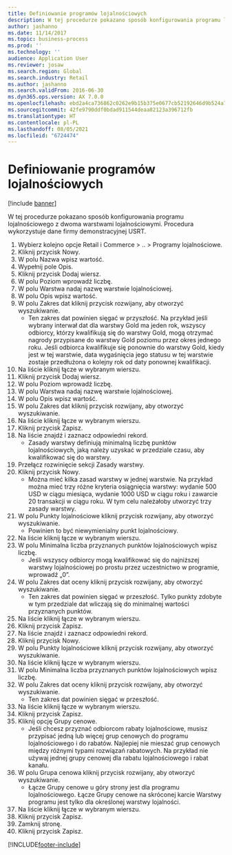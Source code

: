 ```yaml
---
title: Definiowanie programów lojalnościowych
description: W tej procedurze pokazano sposób konfigurowania programu lojalnościowego z dwoma warstwami lojalnościowymi.
author: jashanno
ms.date: 11/14/2017
ms.topic: business-process
ms.prod: ''
ms.technology: ''
audience: Application User
ms.reviewer: josaw
ms.search.region: Global
ms.search.industry: Retail
ms.author: jashanno
ms.search.validFrom: 2016-06-30
ms.dyn365.ops.version: AX 7.0.0
ms.openlocfilehash: ebd2a4ca736862c0262e9b15b375e0677cb52192646d9b524a729536a3f5305f
ms.sourcegitcommit: 42fe9790ddf0bdad911544deaa82123a396712fb
ms.translationtype: HT
ms.contentlocale: pl-PL
ms.lasthandoff: 08/05/2021
ms.locfileid: "6724474"
---
```

# <a name="define-loyalty-programs"></a>Definiowanie programów lojalnościowych

[!include [banner](../includes/banner.md)]

W tej procedurze pokazano sposób konfigurowania programu lojalnościowego z dwoma warstwami lojalnościowymi. Procedura wykorzystuje dane firmy demonstracyjnej USRT.

1. Wybierz kolejno opcje Retail i Commerce > .. > Programy lojalnościowe.
2. Kliknij przycisk Nowy.
3. W polu Nazwa wpisz wartość.
4. Wypełnij pole Opis.
5. Kliknij przycisk Dodaj wiersz.
6. W polu Poziom wprowadź liczbę.
7. W polu Warstwa nadaj nazwę warstwie lojalnościowej.
8. W polu Opis wpisz wartość.
9. W polu Zakres dat kliknij przycisk rozwijany, aby otworzyć wyszukiwanie.
    * Ten zakres dat powinien sięgać w przyszłość. Na przykład jeśli wybrany interwał dat dla warstwy Gold ma jeden rok, wszyscy odbiorcy, którzy kwalifikują się do warstwy Gold, mogą otrzymać nagrody przypisane do warstwy Gold poziomu przez okres jednego roku. Jeśli odbiorca kwalifikuje się ponownie do warstwy Gold, kiedy jest w tej warstwie, data wygaśnięcia jego statusu w tej warstwie zostaje przedłużona o kolejny rok od daty ponownej kwalifikacji.  
10. Na liście kliknij łącze w wybranym wierszu.
11. Kliknij przycisk Dodaj wiersz.
12. W polu Poziom wprowadź liczbę.
13. W polu Warstwa nadaj nazwę warstwie lojalnościowej.
14. W polu Opis wpisz wartość.
15. W polu Zakres dat kliknij przycisk rozwijany, aby otworzyć wyszukiwanie.
16. Na liście kliknij łącze w wybranym wierszu.
17. Kliknij przycisk Zapisz.
18. Na liście znajdź i zaznacz odpowiedni rekord.
    * Zasady warstwy definiują minimalną liczbę punktów lojalnościowych, jaką należy uzyskać w przedziale czasu, aby kwalifikować się do warstwy.  
19. Przełącz rozwinięcie sekcji Zasady warstwy.
20. Kliknij przycisk Nowy.
    * Można mieć kilka zasad warstwy w jednej warstwie. Na przykład można mieć trzy różne kryteria osiągnięcia warstwy: wydanie 500 USD w ciągu miesiąca, wydanie 1000 USD w ciągu roku i zawarcie 20 transakcji w ciągu roku. W tym celu należałoby utworzyć trzy zasady warstwy.  
21. W polu Punkty lojalnościowe kliknij przycisk rozwijany, aby otworzyć wyszukiwanie.
    * Powinien to być niewymienialny punkt lojalnościowy.  
22. Na liście kliknij łącze w wybranym wierszu.
23. W polu Minimalna liczba przyznanych punktów lojalnościowych wpisz liczbę.
    * Jeśli wszyscy odbiorcy mogą kwalifikować się do najniższej warstwy lojalnościowej po prostu przez uczestnictwo w programie, wprowadź „0”.  
24. W polu Zakres dat oceny kliknij przycisk rozwijany, aby otworzyć wyszukiwanie.
    * Ten zakres dat powinien sięgać w przeszłość. Tylko punkty zdobyte w tym przedziale dat wliczają się do minimalnej wartości przyznanych punktów.  
25. Na liście kliknij łącze w wybranym wierszu.
26. Kliknij przycisk Zapisz.
27. Na liście znajdź i zaznacz odpowiedni rekord.
28. Kliknij przycisk Nowy.
29. W polu Punkty lojalnościowe kliknij przycisk rozwijany, aby otworzyć wyszukiwanie.
30. Na liście kliknij łącze w wybranym wierszu.
31. W polu Minimalna liczba przyznanych punktów lojalnościowych wpisz liczbę.
32. W polu Zakres dat oceny kliknij przycisk rozwijany, aby otworzyć wyszukiwanie.
    * Ten zakres dat powinien sięgać w przeszłość.  
33. Na liście kliknij łącze w wybranym wierszu.
34. Kliknij przycisk Zapisz.
35. Kliknij opcję Grupy cenowe.
    * Jeśli chcesz przyznać odbiorcom rabaty lojalnościowe, musisz przypisać jedną lub więcej grup cenowych do programu lojalnościowego i do rabatów. Najlepiej nie mieszać grup cenowych między różnymi typami rozwiązań rabatowych.  Na przykład nie używaj jednej grupy cenowej dla rabatu lojalnościowego i rabat kanału.  
36. W polu Grupa cenowa kliknij przycisk rozwijany, aby otworzyć wyszukiwanie.
    * Łącze Grupy cenowe u góry strony jest dla programu lojalnościowego. Łącze Grupy cenowe na skróconej karcie Warstwy programu jest tylko dla określonej warstwy lojalności.  
37. Na liście kliknij łącze w wybranym wierszu.
38. Kliknij przycisk Zapisz.
39. Zamknij stronę.
40. Kliknij przycisk Zapisz.



[!INCLUDE[footer-include](../../includes/footer-banner.md)]